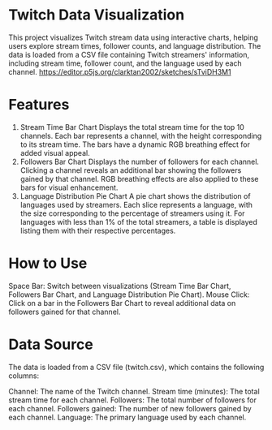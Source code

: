 # Twitch Data Visualization

This project visualizes Twitch stream data using interactive charts, helping users explore stream times, follower counts, and language distribution. The data is loaded from a CSV file containing Twitch streamers' information, including stream time, follower count, and the language used by each channel.
https://editor.p5js.org/clarktan2002/sketches/sTviDH3M1

# Features

1. Stream Time Bar Chart
Displays the total stream time for the top 10 channels.
Each bar represents a channel, with the height corresponding to its stream time.
The bars have a dynamic RGB breathing effect for added visual appeal.
2. Followers Bar Chart
Displays the number of followers for each channel.
Clicking a channel reveals an additional bar showing the followers gained by that channel.
RGB breathing effects are also applied to these bars for visual enhancement.
3. Language Distribution Pie Chart
A pie chart shows the distribution of languages used by streamers.
Each slice represents a language, with the size corresponding to the percentage of streamers using it.
For languages with less than 1% of the total streamers, a table is displayed listing them with their respective percentages.
# How to Use

Space Bar: Switch between visualizations (Stream Time Bar Chart, Followers Bar Chart, and Language Distribution Pie Chart).
Mouse Click: Click on a bar in the Followers Bar Chart to reveal additional data on followers gained for that channel.
# Data Source

The data is loaded from a CSV file (twitch.csv), which contains the following columns:

Channel: The name of the Twitch channel.
Stream time (minutes): The total stream time for each channel.
Followers: The total number of followers for each channel.
Followers gained: The number of new followers gained by each channel.
Language: The primary language used by each channel.
